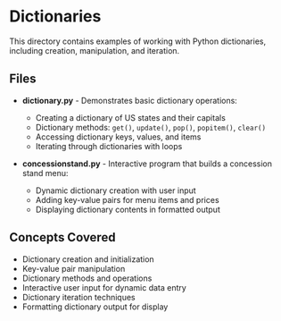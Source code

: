 # Dictionaries

This directory contains examples of working with Python dictionaries, including creation, manipulation, and iteration.

## Files

- **dictionary.py** - Demonstrates basic dictionary operations:
  - Creating a dictionary of US states and their capitals
  - Dictionary methods: `get()`, `update()`, `pop()`, `popitem()`, `clear()`
  - Accessing dictionary keys, values, and items
  - Iterating through dictionaries with loops

- **concessionstand.py** - Interactive program that builds a concession stand menu:
  - Dynamic dictionary creation with user input
  - Adding key-value pairs for menu items and prices
  - Displaying dictionary contents in formatted output

## Concepts Covered

- Dictionary creation and initialization
- Key-value pair manipulation
- Dictionary methods and operations
- Interactive user input for dynamic data entry
- Dictionary iteration techniques
- Formatting dictionary output for display
